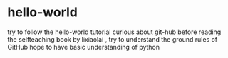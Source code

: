 # hello-world
try to follow the hello-world tutorial
curious about git-hub
before reading the selfteaching book by lixiaolai , try to understand the ground rules of GitHub
hope to have basic understanding of python
